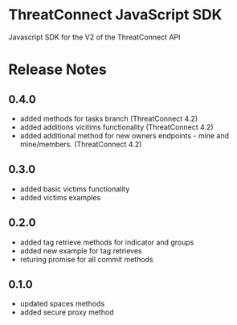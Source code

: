 # ThreatConnect JavaScript SDK
Javascript SDK for the V2 of the ThreatConnect API

# Release Notes

## 0.4.0
* added methods for tasks branch (ThreatConnect 4.2)
* added additions vicitims functionality (ThreatConnect 4.2)
* added additional method for new owners endpoints - mine and mine/members.  (ThreatConnect 4.2)

## 0.3.0
* added basic victims functionality
* added victims examples

## 0.2.0
* added tag retrieve methods for indicator and groups
* added new example for tag retrieves
* returing promise for all commit methods

## 0.1.0
* updated spaces methods
* added secure proxy method